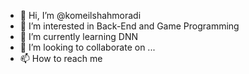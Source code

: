 - 👋 Hi, I’m @komeilshahmoradi
- 👀 I’m interested in Back-End and Game Programming
- 🌱 I’m currently learning DNN
- 💞️ I’m looking to collaborate on ...
- 📫 How to reach me 

<!---
komeilshahmoradi/komeilshahmoradi is a ✨ special ✨ repository because its `README.md` (this file) appears on your GitHub profile.
You can click the Preview link to take a look at your changes.
--->
